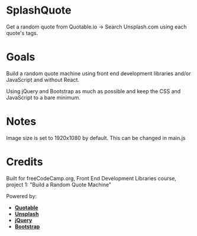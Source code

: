 # SplashQuote
Get a random quote from Quotable.io -> Search Unsplash.com using each quote's tags.


# Goals
Build a random quote machine using front end development libraries and/or JavaScript and without React.


Using jQuery and Bootstrap as much as possible and keep the CSS and JavaScript to a bare minimum.


# Notes
Image size is set to 1920x1080 by default. This can be changed in main.js


# Credits
Built for freeCodeCamp.org, Front End Development Libraries course, project 1: "Build a Random Quote Machine"


Powered by:
- **[Quotable](https://github.com/lukePeavey/quotable)**
- **[Unsplash](https://unsplash.com)**
- **[jQuery](https://jquery.com)**
- **[Bootstrap](https://getbootstrap.com/)**
